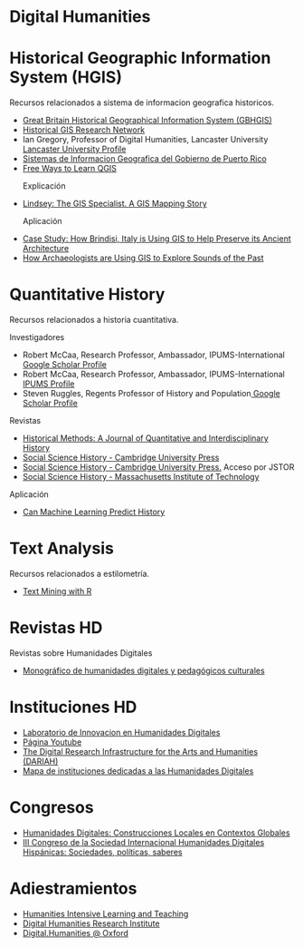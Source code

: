 # Digital Humanities

<h1>Historical Geographic Information System (HGIS)</h1>

<p>Recursos relacionados a sistema de informacion geografica historicos.</p>

<ul>
<li><a href="http://www.gbhgis.org/">Great Britain Historical Geographical Information System (GBHGIS)</a></li>
<li><a href="http://www.hgis.org.uk/">Historical GIS Research Network</a></li>
<li>Ian Gregory, Professor of Digital Humanities, Lancaster University<a href="http://www.lancaster.ac.uk/staff/gregoryi/"> Lancaster University Profile</a></li>
<li><a href="http://www2.pr.gov/agencias/gis/Pages/default.aspx">Sistemas de Informacion Geografica del Gobierno de Puerto Rico</a></li>
<li><a href="https://www.gislounge.com/free-ways-to-learn-qgis/">Free Ways to Learn QGIS</a></li></ul>

<ul>
<p>Explicación</p>
<li><a href="https://www.bolton-menk.com/books/lindsey/Lindsey.html">Lindsey: The GIS Specialist. A GIS Mapping Story</a></li></ul>

<ul>
<p>Aplicación</p>
<li><a href="https://www.gislounge.com/case-study-how-brindisi-italy-is-using-gis-to-help-preserve-its-ancient-architecture/">Case Study: How Brindisi, Italy is Using GIS to Help Preserve its Ancient Architecture</a></li>
<li><a href="https://www.gislounge.com/how-archaeologists-are-using-gis-to-explore-sounds-of-the-past/">How Archaeologists are Using GIS to Explore Sounds of the Past</a></li></ul>

<h1>Quantitative History</h1>

<p>Recursos relacionados a historia cuantitativa.</p>

Investigadores
<ul>
<li>Robert McCaa, Research Professor, Ambassador, IPUMS-International<a href="https://scholar.google.com/citations?user=MMXGTRgAAAAJ&hl=es&oi=ao"> Google Scholar Profile</a></li>
<li>Robert McCaa, Research Professor, Ambassador, IPUMS-International<a href="http://users.pop.umn.edu/~rmccaa/"> IPUMS Profile</a></li>
<li>Steven Ruggles, Regents Professor of History and Population<a href="https://scholar.google.com/citations?user=nvIl0pUAAAAJ"> Google Scholar Profile</a></li></ul>

Revistas
<ul>
<li><a href="http://www.tandfonline.com/toc/vhim20/28/1">Historical Methods: A Journal of Quantitative and Interdisciplinary History</a></li>
<li><a href="https://www.cambridge.org/core/journals/social-science-history">Social Science History - Cambridge University Press</a></li>
<li><a href="https://www.jstor.org/journal/socisciehist">Social Science History - Cambridge University Press.</a> Acceso por JSTOR</li>
<li><a href="https://history.mit.edu/social-science-history">Social Science History - Massachusetts Institute of Technology</a></li></ul>

Aplicación
<ul><li><a href="https://www.livemint.com/technology/tech-news/can-machine-learning-predict-history-1560766434902.html">Can Machine Learning Predict History</a></li></ul>

<h1>Text Analysis</h1>

<p>Recursos relacionados a estilometría.</p>

<ul>
<li><a href="https://www.tidytextmining.com/">Text Mining with R</a></li></ul>


<h1>Revistas HD</h1>

<p>Revistas sobre Humanidades Digitales</p>

<ul>
<li><a href="https://www.artyhum.com/monograficos/HD_PC/#p=1">Monográfico de humanidades digitales y pedagógicos culturales</a></li></ul>


<h1>Instituciones HD</h1>
<ul>
<li><a href="http://linhd.uned.es">Laboratorio de Innovacion en Humanidades Digitales</a></li> <li><a href="https://www.youtube.com/channel/UCzPzY-ibt3Nmd0ceU9iF0yQ/videos">Página Youtube</a></li>
<li><a href="https://www.dariah.eu/">The Digital Research Infrastructure for the Arts and Humanities (DARIAH)</a></li>
<li><a href="https://drive.google.com/open?id=1WsgZplBGmkyXMTh4MGQh3RFWiuKVV1jp&usp=sharing">Mapa de instituciones dedicadas a las Humanidades Digitales</a></li>  
</ul>

<h1>Congresos</h1>
<ul>
<li><a href="https://www.scribd.com/document/398211729/Humanidades-Digitales-Construcciones-Locales-en-Contextos-Globales">Humanidades Digitales: Construcciones Locales en Contextos Globales</a></li>
<li><a href="https://www.scribd.com/document/398211089/III-Congreso-de-la-Sociedad-Internacional-Humanidades-Digitales-Hispanicas-Sociedades-politicas-saberes">III Congreso de la Sociedad Internacional Humanidades Digitales Hispánicas: Sociedades, políticas, saberes</a></li>
</ul>

<h1>Adiestramientos</h1>
<ul>
<li><a href="http://dhtraining.org/hilt/">Humanities Intensive Learning and Teaching</a></li>
<li><a href="http://dhinstitutes.org/">Digital Humanities Research Institute</a></li>  
<li><a href="http://digital.humanities.ox.ac.uk/">Digital.Humanities @ Oxford </a></li>  
</ul>
<!--markdown syntax-->
<!--https://daringfireball.net/projects/markdown/syntax-->

